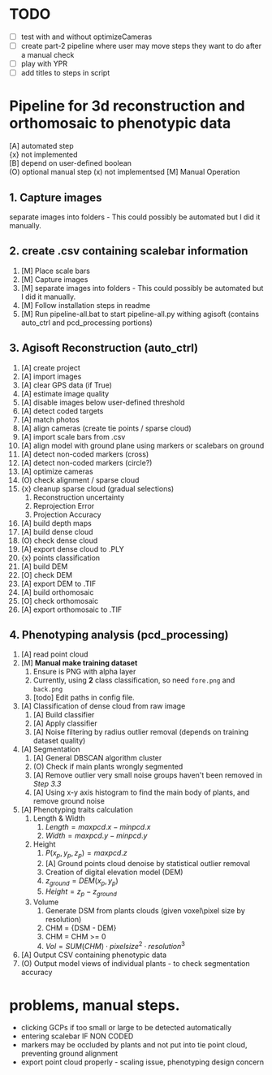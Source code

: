 # TODO

* [ ] test with and without optimizeCameras
* [ ] create part-2 pipeline where user may move steps they want to do after a manual check
* [ ] play with YPR
* [ ] add titles to steps in script

# Pipeline for 3d reconstruction and orthomosaic to phenotypic data

[A] automated step  
{x} not implemented  
[B] depend on user-defined boolean  
(O) optional manual step
(x) not implementsed
[M] Manual Operation

## 1. Capture images
separate images into folders - This could possibly be automated but I did it manually.

## 2. create .csv containing scalebar information
1. [M] Place scale bars
1. [M] Capture images
1. [M] separate images into folders - This could possibly be automated but I did it manually.
1. [M] Follow installation steps in readme
1. [M] Run pipeline-all.bat to start pipeline-all.py withing agisoft (contains auto_ctrl and pcd_processing portions)

## 3. Agisoft Reconstruction (auto_ctrl)
1. [A] create project
2. [A] import images
3. [A] clear GPS data (if True)
4. [A] estimate image quality
5. [A] disable images below user-defined threshold
6. [A] detect coded targets
7. [A] match photos
8. [A] align cameras (create tie points / sparse cloud)
9. [A] import scale bars from .csv
10. [A] align model with ground plane using markers or scalebars on ground
11. [A] detect non-coded markers (cross)
12. [A] detect non-coded markers (circle?)
13. [A] optimize cameras
14. (O) check alignment / sparse cloud
15. {x} cleanup sparse cloud (gradual selections)  
    1. Reconstruction uncertainty
    1. Reprojection Error
    1. Projection Accuracy  
1. [A] build depth maps
2. [A] build dense cloud
3. (O) check dense cloud
4. [A] export dense cloud to .PLY
5. {x} points classification
6. [A] build DEM
7. [O] check DEM
8. [A] export DEM to .TIF
9. [A] build orthomosaic
10. [O] check orthomosaic
11. [A] export orthomosaic to .TIF   

## 4. Phenotyping analysis (pcd_processing)
1. [A] read point cloud
1. [M] **Manual make training dataset**
    1. Ensure is PNG with alpha layer
    1. Currently, using **2** class classification, so need `fore.png` and `back.png`
    1. [todo] Edit paths in config file.
1. [A] Classification of dense cloud from raw image
    1. [A] Build classifier
    2. [A] Apply classifier
    3. [A] Noise filtering by radius outlier removal (depends on training dataset quality)
1. [A] Segmentation
    1. [A] General DBSCAN algorithm cluster
    2. (O) Check if main plants wrongly segmented
    3. [A] Remove outlier very small noise groups haven't been removed in *Step 3.3*
    4. [A] Using x-y axis histogram to find the main body of plants, and remove ground noise
1. [A] Phenotyping traits calculation
    1. Length & Width
        1. $Length = max{pcd.x} - min{pcd.x}$
        2. $Width = max{pcd.y} - min{pcd.y}$
    2. Height
        1. $P(x_p, y_p, z_p) = max{pcd.z}$
        2. [A] Ground points cloud denoise by statistical outlier removal
        3. Creation of digital elevation model (DEM)
        4. $z_{ground} = DEM(x_p, y_p)$
        5. $Height = z_p - z_{ground}$
    3. Volume
        1. Generate DSM from plants clouds (given voxel\pixel size by resolution)
        2. CHM = {DSM - DEM}
        3. CHM = CHM >= 0
        4. $Vol = SUM(CHM) \cdot pixel size ^2 \cdot resolution ^ 3$
6. [A] Output CSV containing phenotypic data
7. (O) Output model views of individual plants - to check segmentation accuracy

# problems, manual steps.
- clicking GCPs if too small or large to be detected automatically
- entering scalebar IF NON CODED
- markers may be occluded by plants and not put into tie point cloud, preventing ground alignment
- export point cloud properly - scaling issue, phenotyping design concern
